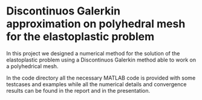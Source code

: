 # Discontinuos Galerkin approximation on polyhedral mesh for the elastoplastic problem
In this project we designed a numerical method for the solution of the elastoplastic problem using a Discontinuos Galerkin method able to work on a polyhedrical mesh. 

In the code directory all the necessary MATLAB code is provided with some testcases and examples while all the numerical details and convergence results can be found in the report and in the presentation.  
